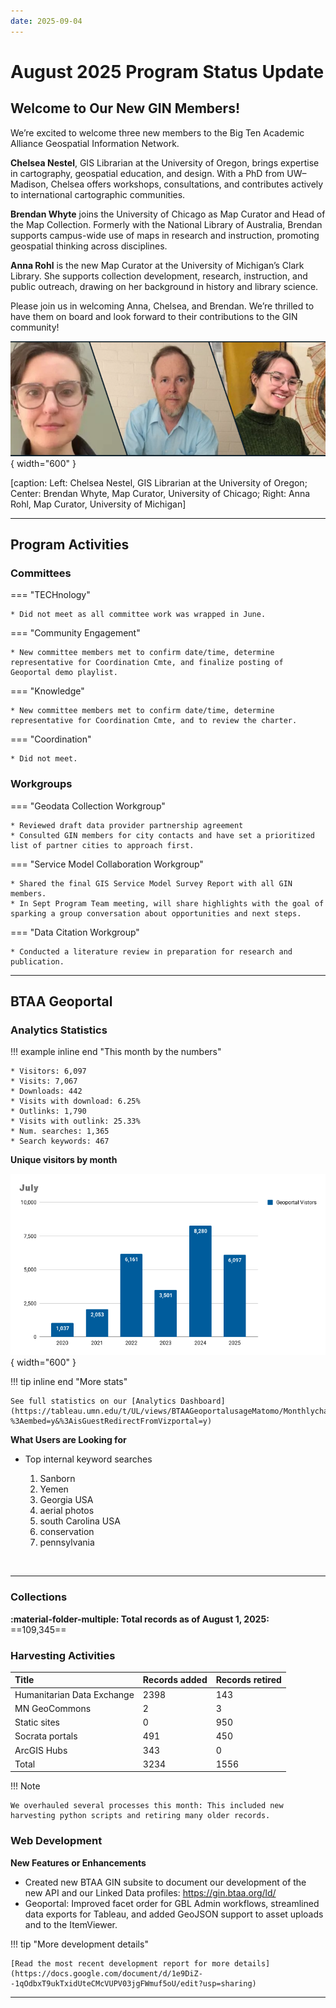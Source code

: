 ```yaml
---
date: 2025-09-04
---
```

# August 2025 Program Status Update

## Welcome to Our New GIN Members!


We’re excited to welcome three new members to the Big Ten Academic Alliance Geospatial Information Network.

 <!-- more -->

**Chelsea Nestel**, GIS Librarian at the University of Oregon, brings expertise in cartography, geospatial education, and design. With a PhD from UW–Madison, Chelsea offers workshops, consultations, and contributes actively to international cartographic communities.

**Brendan Whyte** joins the University of Chicago as Map Curator and Head of the Map Collection. Formerly with the National Library of Australia, Brendan supports campus-wide use of maps in research and instruction, promoting geospatial thinking across disciplines.

**Anna Rohl** is the new Map Curator at the University of Michigan’s Clark Library. She supports collection development, research, instruction, and public outreach, drawing on her background in history and library science.

Please join us in welcoming Anna, Chelsea, and Brendan. We’re thrilled to have them on board and look forward to their contributions to the GIN community!


![](img/nestel-whyte-rohl.png){ width="600" }

[caption: Left: Chelsea Nestel, GIS Librarian at the University of Oregon; Center: Brendan Whyte, Map Curator, University of Chicago; Right: Anna Rohl, Map Curator, University of Michigan]

<hr>

## Program Activities

### Committees

<div class="grid" markdown>


=== "TECHnology"

	* Did not meet as all committee work was wrapped in June.

=== "Community Engagement"

	* New committee members met to confirm date/time, determine representative for Coordination Cmte, and finalize posting of Geoportal demo playlist.

=== "Knowledge"

	* New committee members met to confirm date/time, determine representative for Coordination Cmte, and to review the charter.

=== "Coordination"

	* Did not meet.

</div>

### Workgroups

<div class="grid" markdown>


=== "Geodata Collection Workgroup"

	* Reviewed draft data provider partnership agreement
	* Consulted GIN members for city contacts and have set a prioritized list of partner cities to approach first.


=== "Service Model Collaboration Workgroup"

	* Shared the final GIS Service Model Survey Report with all GIN members.
	* In Sept Program Team meeting, will share highlights with the goal of sparking a group conversation about opportunities and next steps.

=== "Data Citation Workgroup"

	* Conducted a literature review in preparation for research and publication.
	
</div>
<hr>


## BTAA Geoportal 

### Analytics Statistics

!!! example inline end "This month by the numbers"

	* Visitors: 6,097
	* Visits: 7,067
	* Downloads: 442
	* Visits with download: 6.25%
	* Outlinks: 1,790
	* Visits with outlink: 25.33%
	* Num. searches: 1,365
	* Search keywords: 467

**Unique visitors by month**

![](img/2025-08-monthly-users.png){ width="600" }


!!! tip inline end "More stats"

    See full statistics on our [Analytics Dashboard](https://tableau.umn.edu/t/UL/views/BTAAGeoportalusageMatomo/Monthlycharts?%3Aembed=y&%3AisGuestRedirectFromVizportal=y)


**What Users are Looking for**

<div class="grid cards" markdown>

-   Top internal keyword searches

	1. Sanborn
	2. Yemen
	3. Georgia USA
	4. aerial photos
	5. south Carolina USA
	6. conservation
	7. pennsylvania


</div>

<br clear="left"/>

---

### Collections

**:material-folder-multiple: Total records as of August 1, 2025:** ==109,345== 

### Harvesting Activities

| Title| Records added | Records retired |
| :---- | ----- | ----- |
| Humanitarian Data Exchange | 2398 | 143 |
| MN GeoCommons | 2 | 3 |
| Static sites | 0 | 950 |
| Socrata portals | 491 | 450 |
| ArcGIS Hubs | 343| 0 |
| Total | 3234 | 1556  |

!!! Note

    We overhauled several processes this month: This included new harvesting python scripts and retiring many older records.

### Web Development

**New Features or Enhancements**

- Created new BTAA GIN subsite to document our development of the new API and our Linked Data profiles: https://gin.btaa.org/ld/
- Geoportal: Improved facet order for GBL Admin workflows, streamlined data exports for Tableau, and added GeoJSON support to asset uploads and to the ItemViewer.


!!! tip "More development details"

	[Read the most recent development report for more details](https://docs.google.com/document/d/1e9DiZ--1qOdbxT9ukTxidUteCMcVUPV03jgFWmuf5oU/edit?usp=sharing)

---
